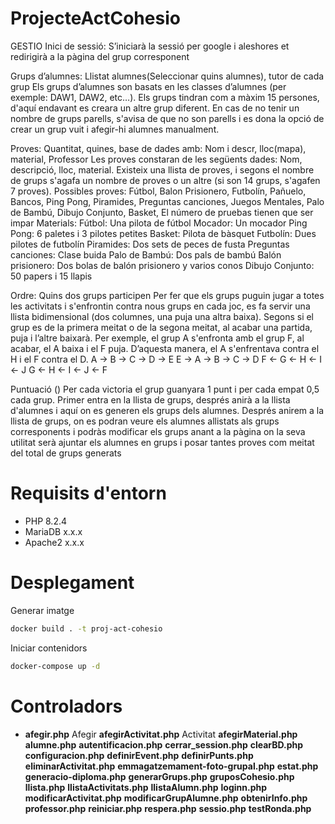 # ProjecteActCohesio

GESTIO
Inici de sessió: S’iniciarà la sessió per google i aleshores et redirigirà a la pàgina del grup corresponent 

Grups d’alumnes: Llistat alumnes(Seleccionar quins alumnes), tutor de cada grup
Els grups d’alumnes son basats en les classes d’alumnes (per exemple: DAW1, DAW2, etc…). Els grups tindran com a màxim 15 persones, d'aquí endavant es creara un altre grup diferent. En cas de no tenir un nombre de grups parells, s'avisa de que no son parells i es dona la opció de crear un grup vuit i afegir-hi alumnes manualment.

Proves: Quantitat, quines, base de dades amb: Nom i descr, lloc(mapa), material, Professor 
Les proves constaran de les següents dades: Nom, descripció, lloc, material. Existeix una llista de proves, i segons el nombre de grups s'agafa un nombre de proves o un altre (si son 14 grups, s'agafen 7 proves).
Possibles proves: Fútbol, Balon Prisionero, Futbolín, Pañuelo, Bancos, Ping Pong, Piramides, Preguntas canciones,  Juegos Mentales, Palo de Bambú, Dibujo Conjunto, Basket,
El número de pruebas tienen que ser impar
Materials:
Fútbol: Una pilota de fútbol
Mocador: Un mocador
Ping Pong: 6 paletes i 3 pilotes petites
Basket: Pilota de bàsquet
Futbolín: Dues pilotes de futbolín
Piramides: Dos sets de peces de fusta
Preguntas canciones: Clase buida
Palo de Bambú: Dos pals de bambú
Balón prisionero: Dos bolas de balón prisionero y varios conos
Dibujo Conjunto: 50 papers i 15 llapis

Ordre: Quins dos grups participen
Per fer que els grups puguin jugar a totes les activitats i s'enfrontin contra nous grups en cada joc, es fa servir una llista bidimensional (dos columnes, una puja una altra baixa). Segons si el grup es de la primera meitat o de la segona meitat, al acabar una partida, puja i l’altre baixarà. Per exemple, el grup A s'enfronta amb el grup F, al acabar, el A baixa i el F puja. D’aquesta manera, el A s'enfrentava contra el H i el F contra el D.
A -> B -> C -> D -> E		E -> A -> B -> C -> D
F <- G <- H <- I <- J		G <- H <- I <- J <- F

Puntuació ()
Per cada victoria el grup guanyara 1 punt i per cada empat 0,5 cada grup.
Primer entra en la llista de grups, després anirà a la llista d'alumnes i aquí on es generen els grups dels alumnes. Després anirem a la llista de grups, on es podran veure els alumnes allistats als grups corresponents i podràs modificar els grups anant a la pàgina on la seva utilitat serà ajuntar els alumnes en grups i posar tantes proves com meitat del total de grups generats


# Requisits d'entorn
- PHP 8.2.4
- MariaDB x.x.x
- Apache2 x.x.x

# Desplegament
Generar imatge
```bash
docker build . -t proj-act-cohesio
```

Iniciar contenidors
```bash
docker-compose up -d
```

# Controladors
- **afegir.php** Afegir
**afegirActivitat.php** Activitat
**afegirMaterial.php**
**alumne.php**
**autentificacion.php**
**cerrar_session.php**
**clearBD.php**
**configuracion.php**
**definirEvent.php**
**definirPunts.php**
**eliminarActivitat.php**
**emmagatzemament-foto-grupal.php**
**estat.php**
**generacio-diploma.php**
**generarGrups.php**
**gruposCohesio.php**
**llista.php**
**llistaActivitats.php**
**llistaAlumn.php**
**loginn.php**
**modificarActivitat.php**
**modificarGrupAlumne.php**
**obtenirInfo.php**
**professor.php**
**reiniciar.php**
**respera.php**
**sessio.php**
**testRonda.php**
